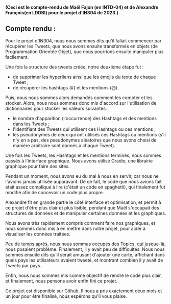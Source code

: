 #### (Ceci est le compte-rendu de Maël Fajon (en INTD-04) et de Alexandre François(en LDDBI) pour le projet d'IN304 de 2023.)
## Compte rendu :
Pour le projet d'IN304, nous nous sommes dits qu'il fallait commencer par récupérer les Tweets, que nous avons ensuite transformés en objets (de Programmation Orientée Objet), que nous pourrions ensuite manipuler plus facilement.

Une fois la structure des tweets créée, notre deuxième étape fut :
* de supprimer les hyperliens ainsi que les émojis du texte de chaque Tweet ;
* de récupérer les hashtags (#) et les mentions (@).

Puis, nous nous sommes alors demandés comment les compter et les stocker. Alors, nous nous sommes donc mis d'accord sur l'utilisation de dictionnaires pour stocker les valeurs suivantes:
* le nombre d'apparition (l'occurrence) des Hashtags et des mentions dans les Tweets ;
* l'identifiant des Tweets qui utilisent ces Hashtags ou ces mentions ;
* les pseudonymes de ceux qui ont utilisés ces Hashtags ou mentions (s'il n'y en a pas, des pseudonymes aléatoires que nous avons choisi de manière arbitraire sont donnés à chaque Tweet).

Une fois les Tweets, les Hashtags et les mentions terminés, nous sommes passés à l'interface graphique. Nous avons utilisé Gradio, une librairie graphique pour faire des sites.

Pendant un moment, nous avons eu du mal à nous en servir, car nous ne l'avions jamais utilisée auparavant.  De ce fait, le code que nous avions fait était assez compliqué à lire (c'était un code en spaghetti), qui finalement fut modifié afin de concevoir un code plus propre.

Alexandre fit en grande partie le côté interface et optimisation, et permit à ce projet d'être plus clair et plus lisible, pendant que Maël s'occupait des structures de données et de manipuler certaines données et les graphiques.

Nous avons très rapidement compris comment faire nos graphiques, et nous sommes donc mis à en mettre dans notre projet, pour aider à visualiser les données traitées.

Peu de temps après, nous nous sommes occupés des Topics, qui jusque-là, nous posaient problème. Finalement, il y avait peu de difficultés.
Nous nous sommes ensuite dits qu'il serait amusant d'ajouter une carte, affichant dans quels pays les utilisateurs avaient tweeté, et montrant combien il y avait de Tweets par pays.

Enfin, nous nous sommes mis comme objectif de rendre le code plus clair, et finalement, nous pensons avoir enfin fini ce projet.

Ce projet est disponible sur Github. Il nous a pris exactement deux mois et un jour pour être finalisé, nous espérons qu'il vous plaise.